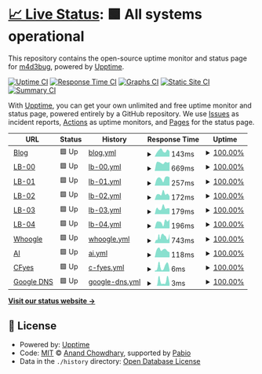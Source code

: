 # [📈 Live Status](https://upptime-prod.madebug.net): <!--live status--> **🟩 All systems operational**

This repository contains the open-source uptime monitor and status page for [m4d3bug](https://blog.madebug.net), powered by [Upptime](https://github.com/upptime/upptime).

[![Uptime CI](https://github.com/m4d3bug/upptime-prod/workflows/Uptime%20CI/badge.svg)](https://github.com/m4d3bug/upptime-prod/actions?query=workflow%3A%22Uptime+CI%22)
[![Response Time CI](https://github.com/m4d3bug/upptime-prod/workflows/Response%20Time%20CI/badge.svg)](https://github.com/m4d3bug/upptime-prod/actions?query=workflow%3A%22Response+Time+CI%22)
[![Graphs CI](https://github.com/m4d3bug/upptime-prod/workflows/Graphs%20CI/badge.svg)](https://github.com/m4d3bug/upptime-prod/actions?query=workflow%3A%22Graphs+CI%22)
[![Static Site CI](https://github.com/m4d3bug/upptime-prod/workflows/Static%20Site%20CI/badge.svg)](https://github.com/m4d3bug/upptime-prod/actions?query=workflow%3A%22Static+Site+CI%22)
[![Summary CI](https://github.com/m4d3bug/upptime-prod/workflows/Summary%20CI/badge.svg)](https://github.com/m4d3bug/upptime-prod/actions?query=workflow%3A%22Summary+CI%22)

With [Upptime](https://upptime.js.org), you can get your own unlimited and free uptime monitor and status page, powered entirely by a GitHub repository. We use [Issues](https://github.com/m4d3bug/upptime-prod/issues) as incident reports, [Actions](https://github.com/m4d3bug/upptime-prod/actions) as uptime monitors, and [Pages](https://upptime-prod.madebug.net) for the status page.

<!--start: status pages-->
<!-- This summary is generated by Upptime (https://github.com/upptime/upptime) -->
<!-- Do not edit this manually, your changes will be overwritten -->
<!-- prettier-ignore -->
| URL | Status | History | Response Time | Uptime |
| --- | ------ | ------- | ------------- | ------ |
| <img alt="" src="https://icons.duckduckgo.com/ip3/blog.madebug.net.ico" height="13"> [Blog](https://blog.madebug.net) | 🟩 Up | [blog.yml](https://github.com/m4d3bug/upptime-prod/commits/HEAD/history/blog.yml) | <details><summary><img alt="Response time graph" src="./graphs/blog/response-time-week.png" height="20"> 143ms</summary><br><a href="https://upptime-prod.madebug.net/history/blog"><img alt="Response time 157" src="https://img.shields.io/endpoint?url=https%3A%2F%2Fraw.githubusercontent.com%2Fm4d3bug%2Fupptime-prod%2FHEAD%2Fapi%2Fblog%2Fresponse-time.json"></a><br><a href="https://upptime-prod.madebug.net/history/blog"><img alt="24-hour response time 133" src="https://img.shields.io/endpoint?url=https%3A%2F%2Fraw.githubusercontent.com%2Fm4d3bug%2Fupptime-prod%2FHEAD%2Fapi%2Fblog%2Fresponse-time-day.json"></a><br><a href="https://upptime-prod.madebug.net/history/blog"><img alt="7-day response time 143" src="https://img.shields.io/endpoint?url=https%3A%2F%2Fraw.githubusercontent.com%2Fm4d3bug%2Fupptime-prod%2FHEAD%2Fapi%2Fblog%2Fresponse-time-week.json"></a><br><a href="https://upptime-prod.madebug.net/history/blog"><img alt="30-day response time 157" src="https://img.shields.io/endpoint?url=https%3A%2F%2Fraw.githubusercontent.com%2Fm4d3bug%2Fupptime-prod%2FHEAD%2Fapi%2Fblog%2Fresponse-time-month.json"></a><br><a href="https://upptime-prod.madebug.net/history/blog"><img alt="1-year response time 157" src="https://img.shields.io/endpoint?url=https%3A%2F%2Fraw.githubusercontent.com%2Fm4d3bug%2Fupptime-prod%2FHEAD%2Fapi%2Fblog%2Fresponse-time-year.json"></a></details> | <details><summary><a href="https://upptime-prod.madebug.net/history/blog">100.00%</a></summary><a href="https://upptime-prod.madebug.net/history/blog"><img alt="All-time uptime 100.00%" src="https://img.shields.io/endpoint?url=https%3A%2F%2Fraw.githubusercontent.com%2Fm4d3bug%2Fupptime-prod%2FHEAD%2Fapi%2Fblog%2Fuptime.json"></a><br><a href="https://upptime-prod.madebug.net/history/blog"><img alt="24-hour uptime 100.00%" src="https://img.shields.io/endpoint?url=https%3A%2F%2Fraw.githubusercontent.com%2Fm4d3bug%2Fupptime-prod%2FHEAD%2Fapi%2Fblog%2Fuptime-day.json"></a><br><a href="https://upptime-prod.madebug.net/history/blog"><img alt="7-day uptime 100.00%" src="https://img.shields.io/endpoint?url=https%3A%2F%2Fraw.githubusercontent.com%2Fm4d3bug%2Fupptime-prod%2FHEAD%2Fapi%2Fblog%2Fuptime-week.json"></a><br><a href="https://upptime-prod.madebug.net/history/blog"><img alt="30-day uptime 100.00%" src="https://img.shields.io/endpoint?url=https%3A%2F%2Fraw.githubusercontent.com%2Fm4d3bug%2Fupptime-prod%2FHEAD%2Fapi%2Fblog%2Fuptime-month.json"></a><br><a href="https://upptime-prod.madebug.net/history/blog"><img alt="1-year uptime 100.00%" src="https://img.shields.io/endpoint?url=https%3A%2F%2Fraw.githubusercontent.com%2Fm4d3bug%2Fupptime-prod%2FHEAD%2Fapi%2Fblog%2Fuptime-year.json"></a></details>
| <img alt="" src="https://icons.duckduckgo.com/ip3/lb-00.m4d3bug.com.ico" height="13"> [LB-00](https://lb-00.m4d3bug.com/check) | 🟩 Up | [lb-00.yml](https://github.com/m4d3bug/upptime-prod/commits/HEAD/history/lb-00.yml) | <details><summary><img alt="Response time graph" src="./graphs/lb-00/response-time-week.png" height="20"> 669ms</summary><br><a href="https://upptime-prod.madebug.net/history/lb-00"><img alt="Response time 5819" src="https://img.shields.io/endpoint?url=https%3A%2F%2Fraw.githubusercontent.com%2Fm4d3bug%2Fupptime-prod%2FHEAD%2Fapi%2Flb-00%2Fresponse-time.json"></a><br><a href="https://upptime-prod.madebug.net/history/lb-00"><img alt="24-hour response time 715" src="https://img.shields.io/endpoint?url=https%3A%2F%2Fraw.githubusercontent.com%2Fm4d3bug%2Fupptime-prod%2FHEAD%2Fapi%2Flb-00%2Fresponse-time-day.json"></a><br><a href="https://upptime-prod.madebug.net/history/lb-00"><img alt="7-day response time 669" src="https://img.shields.io/endpoint?url=https%3A%2F%2Fraw.githubusercontent.com%2Fm4d3bug%2Fupptime-prod%2FHEAD%2Fapi%2Flb-00%2Fresponse-time-week.json"></a><br><a href="https://upptime-prod.madebug.net/history/lb-00"><img alt="30-day response time 5819" src="https://img.shields.io/endpoint?url=https%3A%2F%2Fraw.githubusercontent.com%2Fm4d3bug%2Fupptime-prod%2FHEAD%2Fapi%2Flb-00%2Fresponse-time-month.json"></a><br><a href="https://upptime-prod.madebug.net/history/lb-00"><img alt="1-year response time 5819" src="https://img.shields.io/endpoint?url=https%3A%2F%2Fraw.githubusercontent.com%2Fm4d3bug%2Fupptime-prod%2FHEAD%2Fapi%2Flb-00%2Fresponse-time-year.json"></a></details> | <details><summary><a href="https://upptime-prod.madebug.net/history/lb-00">100.00%</a></summary><a href="https://upptime-prod.madebug.net/history/lb-00"><img alt="All-time uptime 85.95%" src="https://img.shields.io/endpoint?url=https%3A%2F%2Fraw.githubusercontent.com%2Fm4d3bug%2Fupptime-prod%2FHEAD%2Fapi%2Flb-00%2Fuptime.json"></a><br><a href="https://upptime-prod.madebug.net/history/lb-00"><img alt="24-hour uptime 100.00%" src="https://img.shields.io/endpoint?url=https%3A%2F%2Fraw.githubusercontent.com%2Fm4d3bug%2Fupptime-prod%2FHEAD%2Fapi%2Flb-00%2Fuptime-day.json"></a><br><a href="https://upptime-prod.madebug.net/history/lb-00"><img alt="7-day uptime 100.00%" src="https://img.shields.io/endpoint?url=https%3A%2F%2Fraw.githubusercontent.com%2Fm4d3bug%2Fupptime-prod%2FHEAD%2Fapi%2Flb-00%2Fuptime-week.json"></a><br><a href="https://upptime-prod.madebug.net/history/lb-00"><img alt="30-day uptime 85.95%" src="https://img.shields.io/endpoint?url=https%3A%2F%2Fraw.githubusercontent.com%2Fm4d3bug%2Fupptime-prod%2FHEAD%2Fapi%2Flb-00%2Fuptime-month.json"></a><br><a href="https://upptime-prod.madebug.net/history/lb-00"><img alt="1-year uptime 85.95%" src="https://img.shields.io/endpoint?url=https%3A%2F%2Fraw.githubusercontent.com%2Fm4d3bug%2Fupptime-prod%2FHEAD%2Fapi%2Flb-00%2Fuptime-year.json"></a></details>
| <img alt="" src="https://icons.duckduckgo.com/ip3/lb-01.m4d3bug.com.ico" height="13"> [LB-01](https://lb-01.m4d3bug.com/check) | 🟩 Up | [lb-01.yml](https://github.com/m4d3bug/upptime-prod/commits/HEAD/history/lb-01.yml) | <details><summary><img alt="Response time graph" src="./graphs/lb-01/response-time-week.png" height="20"> 257ms</summary><br><a href="https://upptime-prod.madebug.net/history/lb-01"><img alt="Response time 3565" src="https://img.shields.io/endpoint?url=https%3A%2F%2Fraw.githubusercontent.com%2Fm4d3bug%2Fupptime-prod%2FHEAD%2Fapi%2Flb-01%2Fresponse-time.json"></a><br><a href="https://upptime-prod.madebug.net/history/lb-01"><img alt="24-hour response time 293" src="https://img.shields.io/endpoint?url=https%3A%2F%2Fraw.githubusercontent.com%2Fm4d3bug%2Fupptime-prod%2FHEAD%2Fapi%2Flb-01%2Fresponse-time-day.json"></a><br><a href="https://upptime-prod.madebug.net/history/lb-01"><img alt="7-day response time 257" src="https://img.shields.io/endpoint?url=https%3A%2F%2Fraw.githubusercontent.com%2Fm4d3bug%2Fupptime-prod%2FHEAD%2Fapi%2Flb-01%2Fresponse-time-week.json"></a><br><a href="https://upptime-prod.madebug.net/history/lb-01"><img alt="30-day response time 3565" src="https://img.shields.io/endpoint?url=https%3A%2F%2Fraw.githubusercontent.com%2Fm4d3bug%2Fupptime-prod%2FHEAD%2Fapi%2Flb-01%2Fresponse-time-month.json"></a><br><a href="https://upptime-prod.madebug.net/history/lb-01"><img alt="1-year response time 3565" src="https://img.shields.io/endpoint?url=https%3A%2F%2Fraw.githubusercontent.com%2Fm4d3bug%2Fupptime-prod%2FHEAD%2Fapi%2Flb-01%2Fresponse-time-year.json"></a></details> | <details><summary><a href="https://upptime-prod.madebug.net/history/lb-01">100.00%</a></summary><a href="https://upptime-prod.madebug.net/history/lb-01"><img alt="All-time uptime 98.58%" src="https://img.shields.io/endpoint?url=https%3A%2F%2Fraw.githubusercontent.com%2Fm4d3bug%2Fupptime-prod%2FHEAD%2Fapi%2Flb-01%2Fuptime.json"></a><br><a href="https://upptime-prod.madebug.net/history/lb-01"><img alt="24-hour uptime 100.00%" src="https://img.shields.io/endpoint?url=https%3A%2F%2Fraw.githubusercontent.com%2Fm4d3bug%2Fupptime-prod%2FHEAD%2Fapi%2Flb-01%2Fuptime-day.json"></a><br><a href="https://upptime-prod.madebug.net/history/lb-01"><img alt="7-day uptime 100.00%" src="https://img.shields.io/endpoint?url=https%3A%2F%2Fraw.githubusercontent.com%2Fm4d3bug%2Fupptime-prod%2FHEAD%2Fapi%2Flb-01%2Fuptime-week.json"></a><br><a href="https://upptime-prod.madebug.net/history/lb-01"><img alt="30-day uptime 98.58%" src="https://img.shields.io/endpoint?url=https%3A%2F%2Fraw.githubusercontent.com%2Fm4d3bug%2Fupptime-prod%2FHEAD%2Fapi%2Flb-01%2Fuptime-month.json"></a><br><a href="https://upptime-prod.madebug.net/history/lb-01"><img alt="1-year uptime 98.58%" src="https://img.shields.io/endpoint?url=https%3A%2F%2Fraw.githubusercontent.com%2Fm4d3bug%2Fupptime-prod%2FHEAD%2Fapi%2Flb-01%2Fuptime-year.json"></a></details>
| <img alt="" src="https://icons.duckduckgo.com/ip3/lb-02.m4d3bug.com.ico" height="13"> [LB-02](https://lb-02.m4d3bug.com/check) | 🟩 Up | [lb-02.yml](https://github.com/m4d3bug/upptime-prod/commits/HEAD/history/lb-02.yml) | <details><summary><img alt="Response time graph" src="./graphs/lb-02/response-time-week.png" height="20"> 172ms</summary><br><a href="https://upptime-prod.madebug.net/history/lb-02"><img alt="Response time 1846" src="https://img.shields.io/endpoint?url=https%3A%2F%2Fraw.githubusercontent.com%2Fm4d3bug%2Fupptime-prod%2FHEAD%2Fapi%2Flb-02%2Fresponse-time.json"></a><br><a href="https://upptime-prod.madebug.net/history/lb-02"><img alt="24-hour response time 108" src="https://img.shields.io/endpoint?url=https%3A%2F%2Fraw.githubusercontent.com%2Fm4d3bug%2Fupptime-prod%2FHEAD%2Fapi%2Flb-02%2Fresponse-time-day.json"></a><br><a href="https://upptime-prod.madebug.net/history/lb-02"><img alt="7-day response time 172" src="https://img.shields.io/endpoint?url=https%3A%2F%2Fraw.githubusercontent.com%2Fm4d3bug%2Fupptime-prod%2FHEAD%2Fapi%2Flb-02%2Fresponse-time-week.json"></a><br><a href="https://upptime-prod.madebug.net/history/lb-02"><img alt="30-day response time 1846" src="https://img.shields.io/endpoint?url=https%3A%2F%2Fraw.githubusercontent.com%2Fm4d3bug%2Fupptime-prod%2FHEAD%2Fapi%2Flb-02%2Fresponse-time-month.json"></a><br><a href="https://upptime-prod.madebug.net/history/lb-02"><img alt="1-year response time 1846" src="https://img.shields.io/endpoint?url=https%3A%2F%2Fraw.githubusercontent.com%2Fm4d3bug%2Fupptime-prod%2FHEAD%2Fapi%2Flb-02%2Fresponse-time-year.json"></a></details> | <details><summary><a href="https://upptime-prod.madebug.net/history/lb-02">100.00%</a></summary><a href="https://upptime-prod.madebug.net/history/lb-02"><img alt="All-time uptime 98.98%" src="https://img.shields.io/endpoint?url=https%3A%2F%2Fraw.githubusercontent.com%2Fm4d3bug%2Fupptime-prod%2FHEAD%2Fapi%2Flb-02%2Fuptime.json"></a><br><a href="https://upptime-prod.madebug.net/history/lb-02"><img alt="24-hour uptime 100.00%" src="https://img.shields.io/endpoint?url=https%3A%2F%2Fraw.githubusercontent.com%2Fm4d3bug%2Fupptime-prod%2FHEAD%2Fapi%2Flb-02%2Fuptime-day.json"></a><br><a href="https://upptime-prod.madebug.net/history/lb-02"><img alt="7-day uptime 100.00%" src="https://img.shields.io/endpoint?url=https%3A%2F%2Fraw.githubusercontent.com%2Fm4d3bug%2Fupptime-prod%2FHEAD%2Fapi%2Flb-02%2Fuptime-week.json"></a><br><a href="https://upptime-prod.madebug.net/history/lb-02"><img alt="30-day uptime 98.98%" src="https://img.shields.io/endpoint?url=https%3A%2F%2Fraw.githubusercontent.com%2Fm4d3bug%2Fupptime-prod%2FHEAD%2Fapi%2Flb-02%2Fuptime-month.json"></a><br><a href="https://upptime-prod.madebug.net/history/lb-02"><img alt="1-year uptime 98.98%" src="https://img.shields.io/endpoint?url=https%3A%2F%2Fraw.githubusercontent.com%2Fm4d3bug%2Fupptime-prod%2FHEAD%2Fapi%2Flb-02%2Fuptime-year.json"></a></details>
| <img alt="" src="https://icons.duckduckgo.com/ip3/lb-03.m4d3bug.com.ico" height="13"> [LB-03](https://lb-03.m4d3bug.com/check) | 🟩 Up | [lb-03.yml](https://github.com/m4d3bug/upptime-prod/commits/HEAD/history/lb-03.yml) | <details><summary><img alt="Response time graph" src="./graphs/lb-03/response-time-week.png" height="20"> 179ms</summary><br><a href="https://upptime-prod.madebug.net/history/lb-03"><img alt="Response time 289" src="https://img.shields.io/endpoint?url=https%3A%2F%2Fraw.githubusercontent.com%2Fm4d3bug%2Fupptime-prod%2FHEAD%2Fapi%2Flb-03%2Fresponse-time.json"></a><br><a href="https://upptime-prod.madebug.net/history/lb-03"><img alt="24-hour response time 174" src="https://img.shields.io/endpoint?url=https%3A%2F%2Fraw.githubusercontent.com%2Fm4d3bug%2Fupptime-prod%2FHEAD%2Fapi%2Flb-03%2Fresponse-time-day.json"></a><br><a href="https://upptime-prod.madebug.net/history/lb-03"><img alt="7-day response time 179" src="https://img.shields.io/endpoint?url=https%3A%2F%2Fraw.githubusercontent.com%2Fm4d3bug%2Fupptime-prod%2FHEAD%2Fapi%2Flb-03%2Fresponse-time-week.json"></a><br><a href="https://upptime-prod.madebug.net/history/lb-03"><img alt="30-day response time 289" src="https://img.shields.io/endpoint?url=https%3A%2F%2Fraw.githubusercontent.com%2Fm4d3bug%2Fupptime-prod%2FHEAD%2Fapi%2Flb-03%2Fresponse-time-month.json"></a><br><a href="https://upptime-prod.madebug.net/history/lb-03"><img alt="1-year response time 289" src="https://img.shields.io/endpoint?url=https%3A%2F%2Fraw.githubusercontent.com%2Fm4d3bug%2Fupptime-prod%2FHEAD%2Fapi%2Flb-03%2Fresponse-time-year.json"></a></details> | <details><summary><a href="https://upptime-prod.madebug.net/history/lb-03">100.00%</a></summary><a href="https://upptime-prod.madebug.net/history/lb-03"><img alt="All-time uptime 100.00%" src="https://img.shields.io/endpoint?url=https%3A%2F%2Fraw.githubusercontent.com%2Fm4d3bug%2Fupptime-prod%2FHEAD%2Fapi%2Flb-03%2Fuptime.json"></a><br><a href="https://upptime-prod.madebug.net/history/lb-03"><img alt="24-hour uptime 100.00%" src="https://img.shields.io/endpoint?url=https%3A%2F%2Fraw.githubusercontent.com%2Fm4d3bug%2Fupptime-prod%2FHEAD%2Fapi%2Flb-03%2Fuptime-day.json"></a><br><a href="https://upptime-prod.madebug.net/history/lb-03"><img alt="7-day uptime 100.00%" src="https://img.shields.io/endpoint?url=https%3A%2F%2Fraw.githubusercontent.com%2Fm4d3bug%2Fupptime-prod%2FHEAD%2Fapi%2Flb-03%2Fuptime-week.json"></a><br><a href="https://upptime-prod.madebug.net/history/lb-03"><img alt="30-day uptime 100.00%" src="https://img.shields.io/endpoint?url=https%3A%2F%2Fraw.githubusercontent.com%2Fm4d3bug%2Fupptime-prod%2FHEAD%2Fapi%2Flb-03%2Fuptime-month.json"></a><br><a href="https://upptime-prod.madebug.net/history/lb-03"><img alt="1-year uptime 100.00%" src="https://img.shields.io/endpoint?url=https%3A%2F%2Fraw.githubusercontent.com%2Fm4d3bug%2Fupptime-prod%2FHEAD%2Fapi%2Flb-03%2Fuptime-year.json"></a></details>
| <img alt="" src="https://icons.duckduckgo.com/ip3/lb-04.m4d3bug.com.ico" height="13"> [LB-04](https://lb-04.m4d3bug.com/check) | 🟩 Up | [lb-04.yml](https://github.com/m4d3bug/upptime-prod/commits/HEAD/history/lb-04.yml) | <details><summary><img alt="Response time graph" src="./graphs/lb-04/response-time-week.png" height="20"> 196ms</summary><br><a href="https://upptime-prod.madebug.net/history/lb-04"><img alt="Response time 236" src="https://img.shields.io/endpoint?url=https%3A%2F%2Fraw.githubusercontent.com%2Fm4d3bug%2Fupptime-prod%2FHEAD%2Fapi%2Flb-04%2Fresponse-time.json"></a><br><a href="https://upptime-prod.madebug.net/history/lb-04"><img alt="24-hour response time 267" src="https://img.shields.io/endpoint?url=https%3A%2F%2Fraw.githubusercontent.com%2Fm4d3bug%2Fupptime-prod%2FHEAD%2Fapi%2Flb-04%2Fresponse-time-day.json"></a><br><a href="https://upptime-prod.madebug.net/history/lb-04"><img alt="7-day response time 196" src="https://img.shields.io/endpoint?url=https%3A%2F%2Fraw.githubusercontent.com%2Fm4d3bug%2Fupptime-prod%2FHEAD%2Fapi%2Flb-04%2Fresponse-time-week.json"></a><br><a href="https://upptime-prod.madebug.net/history/lb-04"><img alt="30-day response time 236" src="https://img.shields.io/endpoint?url=https%3A%2F%2Fraw.githubusercontent.com%2Fm4d3bug%2Fupptime-prod%2FHEAD%2Fapi%2Flb-04%2Fresponse-time-month.json"></a><br><a href="https://upptime-prod.madebug.net/history/lb-04"><img alt="1-year response time 236" src="https://img.shields.io/endpoint?url=https%3A%2F%2Fraw.githubusercontent.com%2Fm4d3bug%2Fupptime-prod%2FHEAD%2Fapi%2Flb-04%2Fresponse-time-year.json"></a></details> | <details><summary><a href="https://upptime-prod.madebug.net/history/lb-04">100.00%</a></summary><a href="https://upptime-prod.madebug.net/history/lb-04"><img alt="All-time uptime 100.00%" src="https://img.shields.io/endpoint?url=https%3A%2F%2Fraw.githubusercontent.com%2Fm4d3bug%2Fupptime-prod%2FHEAD%2Fapi%2Flb-04%2Fuptime.json"></a><br><a href="https://upptime-prod.madebug.net/history/lb-04"><img alt="24-hour uptime 100.00%" src="https://img.shields.io/endpoint?url=https%3A%2F%2Fraw.githubusercontent.com%2Fm4d3bug%2Fupptime-prod%2FHEAD%2Fapi%2Flb-04%2Fuptime-day.json"></a><br><a href="https://upptime-prod.madebug.net/history/lb-04"><img alt="7-day uptime 100.00%" src="https://img.shields.io/endpoint?url=https%3A%2F%2Fraw.githubusercontent.com%2Fm4d3bug%2Fupptime-prod%2FHEAD%2Fapi%2Flb-04%2Fuptime-week.json"></a><br><a href="https://upptime-prod.madebug.net/history/lb-04"><img alt="30-day uptime 100.00%" src="https://img.shields.io/endpoint?url=https%3A%2F%2Fraw.githubusercontent.com%2Fm4d3bug%2Fupptime-prod%2FHEAD%2Fapi%2Flb-04%2Fuptime-month.json"></a><br><a href="https://upptime-prod.madebug.net/history/lb-04"><img alt="1-year uptime 100.00%" src="https://img.shields.io/endpoint?url=https%3A%2F%2Fraw.githubusercontent.com%2Fm4d3bug%2Fupptime-prod%2FHEAD%2Fapi%2Flb-04%2Fuptime-year.json"></a></details>
| <img alt="" src="https://icons.duckduckgo.com/ip3/whoogle.madebug.net.ico" height="13"> [Whoogle](https://whoogle.madebug.net) | 🟩 Up | [whoogle.yml](https://github.com/m4d3bug/upptime-prod/commits/HEAD/history/whoogle.yml) | <details><summary><img alt="Response time graph" src="./graphs/whoogle/response-time-week.png" height="20"> 743ms</summary><br><a href="https://upptime-prod.madebug.net/history/whoogle"><img alt="Response time 838" src="https://img.shields.io/endpoint?url=https%3A%2F%2Fraw.githubusercontent.com%2Fm4d3bug%2Fupptime-prod%2FHEAD%2Fapi%2Fwhoogle%2Fresponse-time.json"></a><br><a href="https://upptime-prod.madebug.net/history/whoogle"><img alt="24-hour response time 1103" src="https://img.shields.io/endpoint?url=https%3A%2F%2Fraw.githubusercontent.com%2Fm4d3bug%2Fupptime-prod%2FHEAD%2Fapi%2Fwhoogle%2Fresponse-time-day.json"></a><br><a href="https://upptime-prod.madebug.net/history/whoogle"><img alt="7-day response time 743" src="https://img.shields.io/endpoint?url=https%3A%2F%2Fraw.githubusercontent.com%2Fm4d3bug%2Fupptime-prod%2FHEAD%2Fapi%2Fwhoogle%2Fresponse-time-week.json"></a><br><a href="https://upptime-prod.madebug.net/history/whoogle"><img alt="30-day response time 838" src="https://img.shields.io/endpoint?url=https%3A%2F%2Fraw.githubusercontent.com%2Fm4d3bug%2Fupptime-prod%2FHEAD%2Fapi%2Fwhoogle%2Fresponse-time-month.json"></a><br><a href="https://upptime-prod.madebug.net/history/whoogle"><img alt="1-year response time 838" src="https://img.shields.io/endpoint?url=https%3A%2F%2Fraw.githubusercontent.com%2Fm4d3bug%2Fupptime-prod%2FHEAD%2Fapi%2Fwhoogle%2Fresponse-time-year.json"></a></details> | <details><summary><a href="https://upptime-prod.madebug.net/history/whoogle">100.00%</a></summary><a href="https://upptime-prod.madebug.net/history/whoogle"><img alt="All-time uptime 100.00%" src="https://img.shields.io/endpoint?url=https%3A%2F%2Fraw.githubusercontent.com%2Fm4d3bug%2Fupptime-prod%2FHEAD%2Fapi%2Fwhoogle%2Fuptime.json"></a><br><a href="https://upptime-prod.madebug.net/history/whoogle"><img alt="24-hour uptime 100.00%" src="https://img.shields.io/endpoint?url=https%3A%2F%2Fraw.githubusercontent.com%2Fm4d3bug%2Fupptime-prod%2FHEAD%2Fapi%2Fwhoogle%2Fuptime-day.json"></a><br><a href="https://upptime-prod.madebug.net/history/whoogle"><img alt="7-day uptime 100.00%" src="https://img.shields.io/endpoint?url=https%3A%2F%2Fraw.githubusercontent.com%2Fm4d3bug%2Fupptime-prod%2FHEAD%2Fapi%2Fwhoogle%2Fuptime-week.json"></a><br><a href="https://upptime-prod.madebug.net/history/whoogle"><img alt="30-day uptime 100.00%" src="https://img.shields.io/endpoint?url=https%3A%2F%2Fraw.githubusercontent.com%2Fm4d3bug%2Fupptime-prod%2FHEAD%2Fapi%2Fwhoogle%2Fuptime-month.json"></a><br><a href="https://upptime-prod.madebug.net/history/whoogle"><img alt="1-year uptime 100.00%" src="https://img.shields.io/endpoint?url=https%3A%2F%2Fraw.githubusercontent.com%2Fm4d3bug%2Fupptime-prod%2FHEAD%2Fapi%2Fwhoogle%2Fuptime-year.json"></a></details>
| <img alt="" src="https://icons.duckduckgo.com/ip3/ai.madebug.net.ico" height="13"> [AI](https://ai.madebug.net) | 🟩 Up | [ai.yml](https://github.com/m4d3bug/upptime-prod/commits/HEAD/history/ai.yml) | <details><summary><img alt="Response time graph" src="./graphs/ai/response-time-week.png" height="20"> 118ms</summary><br><a href="https://upptime-prod.madebug.net/history/ai"><img alt="Response time 156" src="https://img.shields.io/endpoint?url=https%3A%2F%2Fraw.githubusercontent.com%2Fm4d3bug%2Fupptime-prod%2FHEAD%2Fapi%2Fai%2Fresponse-time.json"></a><br><a href="https://upptime-prod.madebug.net/history/ai"><img alt="24-hour response time 82" src="https://img.shields.io/endpoint?url=https%3A%2F%2Fraw.githubusercontent.com%2Fm4d3bug%2Fupptime-prod%2FHEAD%2Fapi%2Fai%2Fresponse-time-day.json"></a><br><a href="https://upptime-prod.madebug.net/history/ai"><img alt="7-day response time 118" src="https://img.shields.io/endpoint?url=https%3A%2F%2Fraw.githubusercontent.com%2Fm4d3bug%2Fupptime-prod%2FHEAD%2Fapi%2Fai%2Fresponse-time-week.json"></a><br><a href="https://upptime-prod.madebug.net/history/ai"><img alt="30-day response time 156" src="https://img.shields.io/endpoint?url=https%3A%2F%2Fraw.githubusercontent.com%2Fm4d3bug%2Fupptime-prod%2FHEAD%2Fapi%2Fai%2Fresponse-time-month.json"></a><br><a href="https://upptime-prod.madebug.net/history/ai"><img alt="1-year response time 156" src="https://img.shields.io/endpoint?url=https%3A%2F%2Fraw.githubusercontent.com%2Fm4d3bug%2Fupptime-prod%2FHEAD%2Fapi%2Fai%2Fresponse-time-year.json"></a></details> | <details><summary><a href="https://upptime-prod.madebug.net/history/ai">100.00%</a></summary><a href="https://upptime-prod.madebug.net/history/ai"><img alt="All-time uptime 100.00%" src="https://img.shields.io/endpoint?url=https%3A%2F%2Fraw.githubusercontent.com%2Fm4d3bug%2Fupptime-prod%2FHEAD%2Fapi%2Fai%2Fuptime.json"></a><br><a href="https://upptime-prod.madebug.net/history/ai"><img alt="24-hour uptime 100.00%" src="https://img.shields.io/endpoint?url=https%3A%2F%2Fraw.githubusercontent.com%2Fm4d3bug%2Fupptime-prod%2FHEAD%2Fapi%2Fai%2Fuptime-day.json"></a><br><a href="https://upptime-prod.madebug.net/history/ai"><img alt="7-day uptime 100.00%" src="https://img.shields.io/endpoint?url=https%3A%2F%2Fraw.githubusercontent.com%2Fm4d3bug%2Fupptime-prod%2FHEAD%2Fapi%2Fai%2Fuptime-week.json"></a><br><a href="https://upptime-prod.madebug.net/history/ai"><img alt="30-day uptime 100.00%" src="https://img.shields.io/endpoint?url=https%3A%2F%2Fraw.githubusercontent.com%2Fm4d3bug%2Fupptime-prod%2FHEAD%2Fapi%2Fai%2Fuptime-month.json"></a><br><a href="https://upptime-prod.madebug.net/history/ai"><img alt="1-year uptime 100.00%" src="https://img.shields.io/endpoint?url=https%3A%2F%2Fraw.githubusercontent.com%2Fm4d3bug%2Fupptime-prod%2FHEAD%2Fapi%2Fai%2Fuptime-year.json"></a></details>
| <img alt="" src="https://icons.duckduckgo.com/ip3/null.ico" height="13"> [CFyes](cfyes.m4d3bug.com) | 🟩 Up | [c-fyes.yml](https://github.com/m4d3bug/upptime-prod/commits/HEAD/history/c-fyes.yml) | <details><summary><img alt="Response time graph" src="./graphs/c-fyes/response-time-week.png" height="20"> 6ms</summary><br><a href="https://upptime-prod.madebug.net/history/c-fyes"><img alt="Response time 6" src="https://img.shields.io/endpoint?url=https%3A%2F%2Fraw.githubusercontent.com%2Fm4d3bug%2Fupptime-prod%2FHEAD%2Fapi%2Fc-fyes%2Fresponse-time.json"></a><br><a href="https://upptime-prod.madebug.net/history/c-fyes"><img alt="24-hour response time 2" src="https://img.shields.io/endpoint?url=https%3A%2F%2Fraw.githubusercontent.com%2Fm4d3bug%2Fupptime-prod%2FHEAD%2Fapi%2Fc-fyes%2Fresponse-time-day.json"></a><br><a href="https://upptime-prod.madebug.net/history/c-fyes"><img alt="7-day response time 6" src="https://img.shields.io/endpoint?url=https%3A%2F%2Fraw.githubusercontent.com%2Fm4d3bug%2Fupptime-prod%2FHEAD%2Fapi%2Fc-fyes%2Fresponse-time-week.json"></a><br><a href="https://upptime-prod.madebug.net/history/c-fyes"><img alt="30-day response time 6" src="https://img.shields.io/endpoint?url=https%3A%2F%2Fraw.githubusercontent.com%2Fm4d3bug%2Fupptime-prod%2FHEAD%2Fapi%2Fc-fyes%2Fresponse-time-month.json"></a><br><a href="https://upptime-prod.madebug.net/history/c-fyes"><img alt="1-year response time 6" src="https://img.shields.io/endpoint?url=https%3A%2F%2Fraw.githubusercontent.com%2Fm4d3bug%2Fupptime-prod%2FHEAD%2Fapi%2Fc-fyes%2Fresponse-time-year.json"></a></details> | <details><summary><a href="https://upptime-prod.madebug.net/history/c-fyes">100.00%</a></summary><a href="https://upptime-prod.madebug.net/history/c-fyes"><img alt="All-time uptime 100.00%" src="https://img.shields.io/endpoint?url=https%3A%2F%2Fraw.githubusercontent.com%2Fm4d3bug%2Fupptime-prod%2FHEAD%2Fapi%2Fc-fyes%2Fuptime.json"></a><br><a href="https://upptime-prod.madebug.net/history/c-fyes"><img alt="24-hour uptime 100.00%" src="https://img.shields.io/endpoint?url=https%3A%2F%2Fraw.githubusercontent.com%2Fm4d3bug%2Fupptime-prod%2FHEAD%2Fapi%2Fc-fyes%2Fuptime-day.json"></a><br><a href="https://upptime-prod.madebug.net/history/c-fyes"><img alt="7-day uptime 100.00%" src="https://img.shields.io/endpoint?url=https%3A%2F%2Fraw.githubusercontent.com%2Fm4d3bug%2Fupptime-prod%2FHEAD%2Fapi%2Fc-fyes%2Fuptime-week.json"></a><br><a href="https://upptime-prod.madebug.net/history/c-fyes"><img alt="30-day uptime 100.00%" src="https://img.shields.io/endpoint?url=https%3A%2F%2Fraw.githubusercontent.com%2Fm4d3bug%2Fupptime-prod%2FHEAD%2Fapi%2Fc-fyes%2Fuptime-month.json"></a><br><a href="https://upptime-prod.madebug.net/history/c-fyes"><img alt="1-year uptime 100.00%" src="https://img.shields.io/endpoint?url=https%3A%2F%2Fraw.githubusercontent.com%2Fm4d3bug%2Fupptime-prod%2FHEAD%2Fapi%2Fc-fyes%2Fuptime-year.json"></a></details>
| <img alt="" src="https://icons.duckduckgo.com/ip3/null.ico" height="13"> [Google DNS](8.8.4.4) | 🟩 Up | [google-dns.yml](https://github.com/m4d3bug/upptime-prod/commits/HEAD/history/google-dns.yml) | <details><summary><img alt="Response time graph" src="./graphs/google-dns/response-time-week.png" height="20"> 3ms</summary><br><a href="https://upptime-prod.madebug.net/history/google-dns"><img alt="Response time 4" src="https://img.shields.io/endpoint?url=https%3A%2F%2Fraw.githubusercontent.com%2Fm4d3bug%2Fupptime-prod%2FHEAD%2Fapi%2Fgoogle-dns%2Fresponse-time.json"></a><br><a href="https://upptime-prod.madebug.net/history/google-dns"><img alt="24-hour response time 2" src="https://img.shields.io/endpoint?url=https%3A%2F%2Fraw.githubusercontent.com%2Fm4d3bug%2Fupptime-prod%2FHEAD%2Fapi%2Fgoogle-dns%2Fresponse-time-day.json"></a><br><a href="https://upptime-prod.madebug.net/history/google-dns"><img alt="7-day response time 3" src="https://img.shields.io/endpoint?url=https%3A%2F%2Fraw.githubusercontent.com%2Fm4d3bug%2Fupptime-prod%2FHEAD%2Fapi%2Fgoogle-dns%2Fresponse-time-week.json"></a><br><a href="https://upptime-prod.madebug.net/history/google-dns"><img alt="30-day response time 4" src="https://img.shields.io/endpoint?url=https%3A%2F%2Fraw.githubusercontent.com%2Fm4d3bug%2Fupptime-prod%2FHEAD%2Fapi%2Fgoogle-dns%2Fresponse-time-month.json"></a><br><a href="https://upptime-prod.madebug.net/history/google-dns"><img alt="1-year response time 4" src="https://img.shields.io/endpoint?url=https%3A%2F%2Fraw.githubusercontent.com%2Fm4d3bug%2Fupptime-prod%2FHEAD%2Fapi%2Fgoogle-dns%2Fresponse-time-year.json"></a></details> | <details><summary><a href="https://upptime-prod.madebug.net/history/google-dns">100.00%</a></summary><a href="https://upptime-prod.madebug.net/history/google-dns"><img alt="All-time uptime 100.00%" src="https://img.shields.io/endpoint?url=https%3A%2F%2Fraw.githubusercontent.com%2Fm4d3bug%2Fupptime-prod%2FHEAD%2Fapi%2Fgoogle-dns%2Fuptime.json"></a><br><a href="https://upptime-prod.madebug.net/history/google-dns"><img alt="24-hour uptime 100.00%" src="https://img.shields.io/endpoint?url=https%3A%2F%2Fraw.githubusercontent.com%2Fm4d3bug%2Fupptime-prod%2FHEAD%2Fapi%2Fgoogle-dns%2Fuptime-day.json"></a><br><a href="https://upptime-prod.madebug.net/history/google-dns"><img alt="7-day uptime 100.00%" src="https://img.shields.io/endpoint?url=https%3A%2F%2Fraw.githubusercontent.com%2Fm4d3bug%2Fupptime-prod%2FHEAD%2Fapi%2Fgoogle-dns%2Fuptime-week.json"></a><br><a href="https://upptime-prod.madebug.net/history/google-dns"><img alt="30-day uptime 100.00%" src="https://img.shields.io/endpoint?url=https%3A%2F%2Fraw.githubusercontent.com%2Fm4d3bug%2Fupptime-prod%2FHEAD%2Fapi%2Fgoogle-dns%2Fuptime-month.json"></a><br><a href="https://upptime-prod.madebug.net/history/google-dns"><img alt="1-year uptime 100.00%" src="https://img.shields.io/endpoint?url=https%3A%2F%2Fraw.githubusercontent.com%2Fm4d3bug%2Fupptime-prod%2FHEAD%2Fapi%2Fgoogle-dns%2Fuptime-year.json"></a></details>

<!--end: status pages-->

[**Visit our status website →**](https://upptime-prod.madebug.net)

## 📄 License

- Powered by: [Upptime](https://github.com/upptime/upptime)
- Code: [MIT](./LICENSE) © [Anand Chowdhary](https://anandchowdhary.com), supported by [Pabio](https://pabio.com)
- Data in the `./history` directory: [Open Database License](https://opendatacommons.org/licenses/odbl/1-0/)
